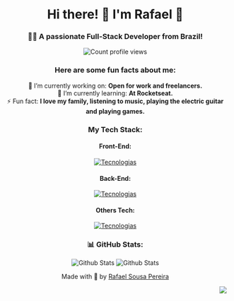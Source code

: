 <div align="center">
  <h1>Hi there! 👋 I'm Rafael 🚀</h1>
  <h3>👨‍💻 A passionate Full-Stack Developer from Brazil!</h3>
  
  <p><img src="https://komarev.com/ghpvc/?username=rafaelsousapereira&label=Profile%20views&color=0e75b6&style=flat" alt="Count profile views" /></p>
  
  ### <p>**Here are some fun facts about me:**</p>
  
  🔭 I’m currently working on: **Open for work and freelancers.**<br />
  🌱 I’m currently learning: **At Rocketseat.**<br />
  ⚡  Fun fact: **I love my family, listening to music, playing the electric guitar and playing games.**
  
  ### <p>My Tech Stack:</p>
  
  #### Front-End:
  [![Tecnologias](https://skills.thijs.gg/icons?i=html,css,js,react,figma,styledcomponents,bootstrap&align=center)](https://skills.thijs.gg)<br /> 
  
  #### Back-End:
  [![Tecnologias](https://skills.thijs.gg/icons?i=java,spring,nodejs,mysql,postgresql,sqlite,mongo)](https://skills.thijs.gg)
  
  #### Others Tech:
  [![Tecnologias](https://skills.thijs.gg/icons?i=git,github,docker,aws,heroku,netlify,vercel)](https://skills.thijs.gg)
  
  ### <p>📊  GitHub Stats:</p>
  ![Github Stats](https://github-readme-stats.vercel.app/api/top-langs/?username=rafaelsousapereira&theme=gotham&hide_border=true&include_all_commits=true&count_private=false&layout=compact) ![Github Stats](https://github-readme-stats.vercel.app/api?username=rafaelsousapereira&theme=gotham&hide_border=true)
  <p align="center">Made with 💜 by <a href="https://github.com/rafaelsousapereira"</a>Rafael Sousa Pereira</p>
</div>
<p align="right"> <img src="https://img.shields.io/badge/Made%20with-Markdown-1f425f.svg"></p>
